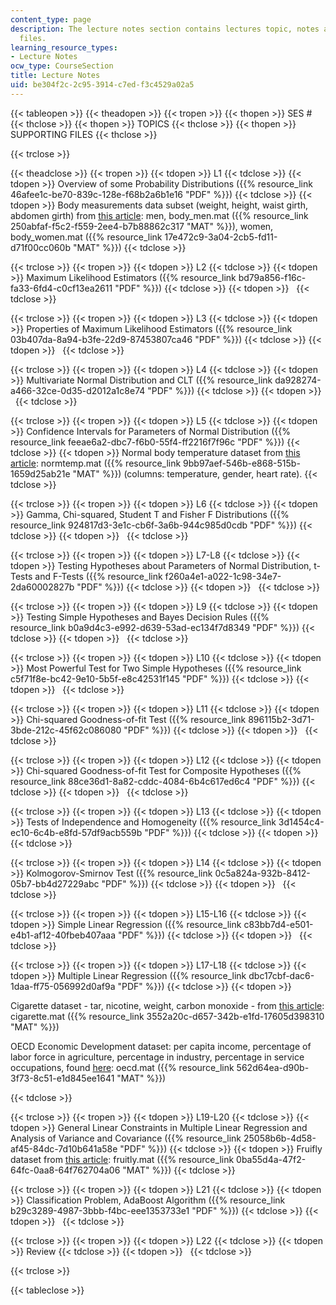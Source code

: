 ```yaml
---
content_type: page
description: The lecture notes section contains lectures topic, notes and supporting
  files.
learning_resource_types:
- Lecture Notes
ocw_type: CourseSection
title: Lecture Notes
uid: be304f2c-2c95-3914-c7ed-f3c4529a02a5
---
```


{{< tableopen >}}
{{< theadopen >}}
{{< tropen >}}
{{< thopen >}}
SES #
{{< thclose >}}
{{< thopen >}}
TOPICS
{{< thclose >}}
{{< thopen >}}
SUPPORTING FILES
{{< thclose >}}

{{< trclose >}}

{{< theadclose >}}
{{< tropen >}}
{{< tdopen >}}
L1
{{< tdclose >}}
{{< tdopen >}}
Overview of some Probability Distributions ({{% resource_link 46afee1c-be70-839c-128e-f68b2a6b1e16 "PDF" %}})
{{< tdclose >}}
{{< tdopen >}}
Body measurements data subset (weight, height, waist girth, abdomen girth) from [this article](http://www.amstat.org/publications/jse/v11n2/datasets.heinz.html): men, body\_men.mat ({{% resource_link 250abfaf-f5c2-f559-2ee4-b7b88862c317 "MAT" %}}), women, body\_women.mat ({{% resource_link 17e472c9-3a04-2cb5-fd11-d71f00cc060b "MAT" %}})
{{< tdclose >}}

{{< trclose >}}
{{< tropen >}}
{{< tdopen >}}
L2
{{< tdclose >}}
{{< tdopen >}}
Maximum Likelihood Estimators ({{% resource_link bd79a856-f16c-fa33-6fd4-c0cf13ea2611 "PDF" %}})
{{< tdclose >}}
{{< tdopen >}}
 
{{< tdclose >}}

{{< trclose >}}
{{< tropen >}}
{{< tdopen >}}
L3
{{< tdclose >}}
{{< tdopen >}}
Properties of Maximum Likelihood Estimators ({{% resource_link 03b407da-8a94-b3fe-22d9-87453807ca46 "PDF" %}})
{{< tdclose >}}
{{< tdopen >}}
 
{{< tdclose >}}

{{< trclose >}}
{{< tropen >}}
{{< tdopen >}}
L4
{{< tdclose >}}
{{< tdopen >}}
Multivariate Normal Distribution and CLT ({{% resource_link da928274-a466-32ce-0d35-d2012a1c8e74 "PDF" %}})
{{< tdclose >}}
{{< tdopen >}}
 
{{< tdclose >}}

{{< trclose >}}
{{< tropen >}}
{{< tdopen >}}
L5
{{< tdclose >}}
{{< tdopen >}}
Confidence Intervals for Parameters of Normal Distribution ({{% resource_link feeae6a2-dbc7-f6b0-55f4-ff2216f7f96c "PDF" %}})
{{< tdclose >}}
{{< tdopen >}}
Normal body temperature dataset from [this article](http://www.amstat.org/publications/jse/v4n2/datasets.shoemaker.html): normtemp.mat ({{% resource_link 9bb97aef-546b-e868-515b-1659d25ab21e "MAT" %}}) (columns: temperature, gender, heart rate).
{{< tdclose >}}

{{< trclose >}}
{{< tropen >}}
{{< tdopen >}}
L6
{{< tdclose >}}
{{< tdopen >}}
Gamma, Chi-squared, Student T and Fisher F Distributions ({{% resource_link 924817d3-3e1c-cb6f-3a6b-944c985d0cdb "PDF" %}})
{{< tdclose >}}
{{< tdopen >}}
 
{{< tdclose >}}

{{< trclose >}}
{{< tropen >}}
{{< tdopen >}}
L7-L8
{{< tdclose >}}
{{< tdopen >}}
Testing Hypotheses about Parameters of Normal Distribution, t-Tests and F-Tests ({{% resource_link f260a4e1-a022-1c98-34e7-2da60002827b "PDF" %}})
{{< tdclose >}}
{{< tdopen >}}
 
{{< tdclose >}}

{{< trclose >}}
{{< tropen >}}
{{< tdopen >}}
L9
{{< tdclose >}}
{{< tdopen >}}
Testing Simple Hypotheses and Bayes Decision Rules ({{% resource_link b0a9d4c3-e992-d639-53ad-ec134f7d8349 "PDF" %}})
{{< tdclose >}}
{{< tdopen >}}
 
{{< tdclose >}}

{{< trclose >}}
{{< tropen >}}
{{< tdopen >}}
L10
{{< tdclose >}}
{{< tdopen >}}
Most Powerful Test for Two Simple Hypotheses ({{% resource_link c5f71f8e-bc42-9e10-5b5f-e8c42531f145 "PDF" %}})
{{< tdclose >}}
{{< tdopen >}}
 
{{< tdclose >}}

{{< trclose >}}
{{< tropen >}}
{{< tdopen >}}
L11
{{< tdclose >}}
{{< tdopen >}}
Chi-squared Goodness-of-fit Test ({{% resource_link 896115b2-3d71-3bde-212c-45f62c086080 "PDF" %}})
{{< tdclose >}}
{{< tdopen >}}
 
{{< tdclose >}}

{{< trclose >}}
{{< tropen >}}
{{< tdopen >}}
L12
{{< tdclose >}}
{{< tdopen >}}
Chi-squared Goodness-of-fit Test for Composite Hypotheses ({{% resource_link 88ce36d1-8a82-cddc-4084-6b4c617ed6c4 "PDF" %}})
{{< tdclose >}}
{{< tdopen >}}
 
{{< tdclose >}}

{{< trclose >}}
{{< tropen >}}
{{< tdopen >}}
L13
{{< tdclose >}}
{{< tdopen >}}
Tests of Independence and Homogeneity ({{% resource_link 3d1454c4-ec10-6c4b-e8fd-57df9acb559b "PDF" %}})
{{< tdclose >}}
{{< tdopen >}}
 
{{< tdclose >}}

{{< trclose >}}
{{< tropen >}}
{{< tdopen >}}
L14
{{< tdclose >}}
{{< tdopen >}}
Kolmogorov-Smirnov Test ({{% resource_link 0c5a824a-932b-8412-05b7-bb4d27229abc "PDF" %}})
{{< tdclose >}}
{{< tdopen >}}
 
{{< tdclose >}}

{{< trclose >}}
{{< tropen >}}
{{< tdopen >}}
L15-L16
{{< tdclose >}}
{{< tdopen >}}
Simple Linear Regression ({{% resource_link c83bb7d4-e501-e4b1-af12-40fbeb407aaa "PDF" %}})
{{< tdclose >}}
{{< tdopen >}}
 
{{< tdclose >}}

{{< trclose >}}
{{< tropen >}}
{{< tdopen >}}
L17-L18
{{< tdclose >}}
{{< tdopen >}}
Multiple Linear Regression ({{% resource_link dbc17cbf-dac6-1daa-ff75-056992d0af9a "PDF" %}})
{{< tdclose >}}
{{< tdopen >}}


Cigarette dataset - tar, nicotine, weight, carbon monoxide - from [this article](http://www.amstat.org/publications/jse/v2n1/datasets.mcintyre.html): cigarette.mat ({{% resource_link 3552a20c-d657-342b-e1fd-17605d398310 "MAT" %}})

OECD Economic Development dataset: per capita income, percentage of labor force in agriculture, percentage in industry, percentage in service occupations, found [here](http://www.oecd.org/education/publicationsdocuments/datasets/): oecd.mat ({{% resource_link 562d64ea-d90b-3f73-8c51-e1d845ee1641 "MAT" %}})


{{< tdclose >}}

{{< trclose >}}
{{< tropen >}}
{{< tdopen >}}
L19-L20
{{< tdclose >}}
{{< tdopen >}}
General Linear Constraints in Multiple Linear Regression and Analysis of Variance and Covariance ({{% resource_link 25058b6b-4d58-af45-84dc-7d10b641a58e "PDF" %}})
{{< tdclose >}}
{{< tdopen >}}
Fruifly dataset from [this article](http://www.amstat.org/publications/jse/v2n1/datasets.hanley.html): fruitly.mat ({{% resource_link 0ba55d4a-47f2-64fc-0aa8-64f762704a06 "MAT" %}})
{{< tdclose >}}

{{< trclose >}}
{{< tropen >}}
{{< tdopen >}}
L21
{{< tdclose >}}
{{< tdopen >}}
Classification Problem, AdaBoost Algorithm ({{% resource_link b29c3289-4987-3bbb-f4bc-eee1353733e1 "PDF" %}})
{{< tdclose >}}
{{< tdopen >}}
 
{{< tdclose >}}

{{< trclose >}}
{{< tropen >}}
{{< tdopen >}}
L22
{{< tdclose >}}
{{< tdopen >}}
Review
{{< tdclose >}}
{{< tdopen >}}
 
{{< tdclose >}}

{{< trclose >}}

{{< tableclose >}}